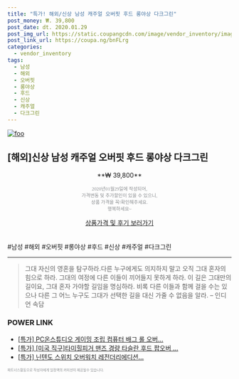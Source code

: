 ```yaml
--- 
title: "특가! 해외/신상 남성 캐주얼 오버핏 후드 롱야상 다크그린" 
post_money: ₩. 39,800 
post_date: dt. 2020.01.29 
post_img_url: https://static.coupangcdn.com/image/vendor_inventory/images/2018/09/21/14/4/50099e61-4403-4b3d-8fcd-69f747d39ac4.jpg 
post_link_url: https://coupa.ng/bnFLrg 
categories: 
  - vendor_inventory 
tags: 
  - 남성 
  - 해외 
  - 오버핏 
  - 롱야상 
  - 후드 
  - 신상 
  - 캐주얼 
  - 다크그린 
--- 
```

[![foo](https://static.coupangcdn.com/image/vendor_inventory/images/2018/09/21/14/4/50099e61-4403-4b3d-8fcd-69f747d39ac4.jpg)](https://coupa.ng/bnFLrg) 

## [해외]신상 남성 캐주얼 오버핏 후드 롱야상 다크그린 
<p style="text-align: center;">**₩ 39,800**</p> 
<p style="text-align: center;"><span style="color: #898c8f; font-family: Georgia,Times,serif; font-size: 0.75em;">2020년01월29일에 작성되어, <br>가격변동 및 추가할인이 있을 수 있으니,<br> 상품 가격을 꼭!확인해주세요.<br>행복하세요~</span> 
</p>	 
<div markdown="0" style="text-align: center;"><a href="https://coupa.ng/bnFLrg" class="btn btn--success">상품가격 및 후기 보러가기</a></div> 
<br><br> 
  #남성 #해외 #오버핏 #롱야상 #후드 #신상 #캐주얼 #다크그린 
<hr> 

> 그대 자신의 영혼을 탐구하라.다른 누구에게도 의지하지 말고 오직 그대 혼자의 힘으로 하라. 그대의 여정에 다른 이들이 끼어들지 못하게 하라. 이 길은 그대만의 길이요,  그대 혼자 가야할 길임을 명심하라.  비록 다른 이들과 함께 걸을 수는 있으나 다른 그 어느 누구도 그대가 선택한 길을 대신 가줄 수 없음을 알라. – 인디언 속담 


### POWER LINK

* <a href="https://blog.naver.com/an0733/221790260164" target="_blank">[특가] PC온스튜디오 게이밍 조립 컴퓨터 배그 롤 오버...</a>
* <a href="https://blog.naver.com/sakai111/221787193150" target="_blank">[특가] [미국 직구]타미힐피거 맨즈 경량 타슬란 후드 팝오버 ...</a>
* <a href="https://blog.naver.com/sakai111/221789796224" target="_blank">[특가] 닌텐도 스위치 오버워치 레전더리에디션...</a>

<span style="color: #898c8f; font-family: Georgia,Times,serif; font-size: 0.55em;">파트너스활동으로 작성자에게 일정액의 커미션이 제공될수 있습니다.</span> 

